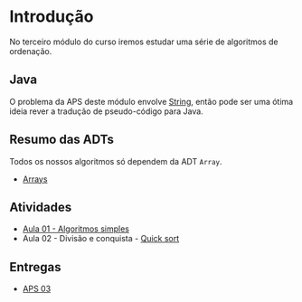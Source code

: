 # Introdução

No terceiro módulo do curso iremos estudar uma série de algoritmos de ordenação. 


## Java

O problema da APS deste módulo envolve [String](../00-Algoritmos/java/strings.md), então pode ser uma ótima ideia rever a tradução de pseudo-código para Java. 

## Resumo das ADTs

Todos os nossos algoritmos só dependem da ADT `Array`.

- [Arrays](../01-ADT/array.md)

## Atividades

- [Aula 01 - Algoritmos simples](ordenacao-simples.md)
- Aula 02 - Divisão e conquista - [Quick sort](quick-sort.md)

## Entregas

- [APS 03](aps.md)


